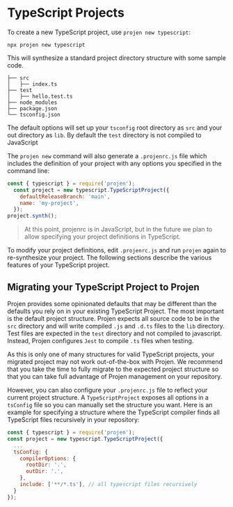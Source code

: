 # TypeScript Projects

To create a new TypeScript project, use `projen new typescript`:

```shell
npx projen new typescript
```

This will synthesize a standard project directory structure with some sample
code.

```shell
├── src
│   ├── index.ts
├── test
│   ├── hello.test.ts
├── node_modules
├── package.json
└── tsconfig.json
```

The default options will set up your `tsconfig` root directory as `src` and your
out directory as `lib`. By default the `test` directory is not compiled to
JavaScript 

The `projen new` command will also generate a `.projenrc.js` file which includes
the definition of your project with any options you specified in the command
line:

```js
const { typescript } = require('projen');
  const project = new typescript.TypeScriptProject({
    defaultReleaseBranch: 'main',
    name: 'my-project',
  });
project.synth();
```

> At this point, projenrc is in JavaScript, but in the future we plan to allow
> specifying your project definitions in TypeScript.

To modify your project definitions, edit `.projenrc.js` and run `projen` again
to re-synthesize your project. The following sections describe the various
features of your TypeScript project.

## Migrating your TypeScript Project to Projen

Projen provides some opinionated defaults that may be different than the defaults
you rely on in your existing TypeScript Project. The most important is the default project structure. Projen expects all source code to be in the `src` directory and
will write compiled `.js` and `.d.ts` files to the `lib` directory. Test files are
expected in the `test` directory and not compiled to javascript. Instead, Projen
configures `Jest` to compile `.ts` files when testing.

As this is only one of many structures for valid TypeScript projects, your migrated
project may not work out-of-the-box with Projen. We recommend that you take the
time to fully migrate to the expected project structure so that you can take full
advantage of Projen management on your repository.

However, you can also configure your `.projenrc.js` file to reflect your current
project structure. A `TypeScriptProject` exposes all options in a `tsConfig` file
so you can manually set the structure you want. Here is an example for specifying a
structure where the TypeScript compiler finds all TypeScript files recursively in your
repository:

```js
const { typescript } = require('projen');
const project = new typescript.TypeScriptProject({
  ...
  tsConfig: {
    compilerOptions: {
      rootDir: '.',
      outDir: '.',
    },
    include: ['**/*.ts'], // all typescript files recursively
  }
});
```